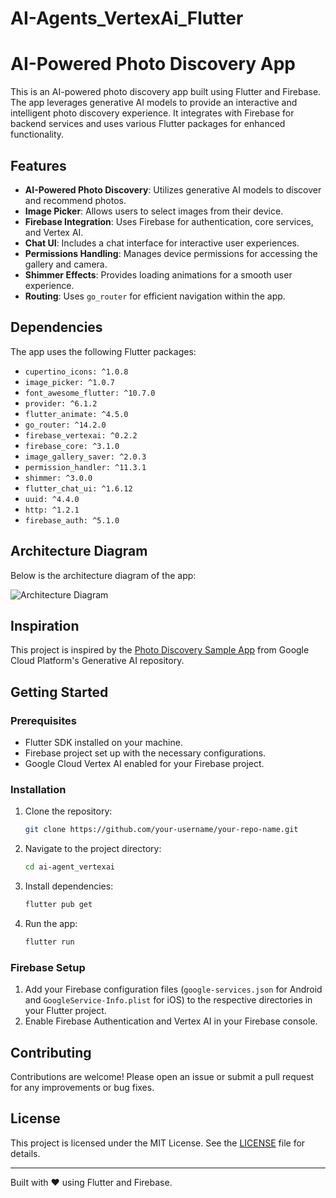 # AI-Agents_VertexAi_Flutter

# AI-Powered Photo Discovery App

This is an AI-powered photo discovery app built using Flutter and Firebase. The app leverages generative AI models to provide an interactive and intelligent photo discovery experience. It integrates with Firebase for backend services and uses various Flutter packages for enhanced functionality.

## Features

- **AI-Powered Photo Discovery**: Utilizes generative AI models to discover and recommend photos.
- **Image Picker**: Allows users to select images from their device.
- **Firebase Integration**: Uses Firebase for authentication, core services, and Vertex AI.
- **Chat UI**: Includes a chat interface for interactive user experiences.
- **Permissions Handling**: Manages device permissions for accessing the gallery and camera.
- **Shimmer Effects**: Provides loading animations for a smooth user experience.
- **Routing**: Uses `go_router` for efficient navigation within the app.

## Dependencies

The app uses the following Flutter packages:

- `cupertino_icons: ^1.0.8`
- `image_picker: ^1.0.7`
- `font_awesome_flutter: ^10.7.0`
- `provider: ^6.1.2`
- `flutter_animate: ^4.5.0`
- `go_router: ^14.2.0`
- `firebase_vertexai: ^0.2.2`
- `firebase_core: ^3.1.0`
- `image_gallery_saver: ^2.0.3`
- `permission_handler: ^11.3.1`
- `shimmer: ^3.0.0`
- `flutter_chat_ui: ^1.6.12`
- `uuid: ^4.4.0`
- `http: ^1.2.1`
- `firebase_auth: ^5.1.0`

## Architecture Diagram

Below is the architecture diagram of the app:

![Architecture Diagram](https://camo.githubusercontent.com/9b68ed881b04c8818f0274e87cbc88b1224a4098a7373838345a148519dd574a/68747470733a2f2f73746f726167652e676f6f676c65617069732e636f6d2f6769746875622d7265706f2f67656e657261746976652d61692f73616d706c652d617070732f70686f746f2d646973636f766572792f6172636869746563747572652d6469616772616d2e706e67)

## Inspiration

This project is inspired by the [Photo Discovery Sample App](https://github.com/GoogleCloudPlatform/generative-ai/tree/main/gemini/sample-apps/photo-discovery/app) from Google Cloud Platform's Generative AI repository.

## Getting Started

### Prerequisites

- Flutter SDK installed on your machine.
- Firebase project set up with the necessary configurations.
- Google Cloud Vertex AI enabled for your Firebase project.

### Installation

1. Clone the repository:
   ```bash
   git clone https://github.com/your-username/your-repo-name.git
   ```

2. Navigate to the project directory:
   ```bash
   cd ai-agent_vertexai
   ```

3. Install dependencies:
   ```bash
   flutter pub get
   ```

4. Run the app:
   ```bash
   flutter run
   ```

### Firebase Setup

1. Add your Firebase configuration files (`google-services.json` for Android and `GoogleService-Info.plist` for iOS) to the respective directories in your Flutter project.
2. Enable Firebase Authentication and Vertex AI in your Firebase console.

## Contributing

Contributions are welcome! Please open an issue or submit a pull request for any improvements or bug fixes.

## License

This project is licensed under the MIT License. See the [LICENSE](LICENSE) file for details.

---

Built with ❤️ using Flutter and Firebase.

